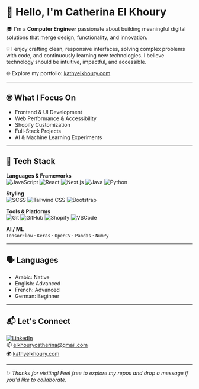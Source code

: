 # 👋 Hello, I'm Catherina El Khoury

🎓 I'm a **Computer Engineer** passionate about building meaningful digital solutions that merge design, functionality, and innovation.

💡 I enjoy crafting clean, responsive interfaces, solving complex problems with code, and continuously learning new technologies. I believe technology should be intuitive, impactful, and accessible.

🌐 Explore my portfolio: [kathyelkhoury.com](https://kathyelkhoury.com)

---

## 🤓 What I Focus On

- Frontend & UI Development  
- Web Performance & Accessibility  
- Shopify Customization  
- Full-Stack Projects  
- AI & Machine Learning Experiments

---

## 🚀 Tech Stack

**Languages & Frameworks**  
![JavaScript](https://img.shields.io/badge/JavaScript-F7DF1E?style=flat-square&logo=javascript&logoColor=black)
![React](https://img.shields.io/badge/React-20232A?style=flat-square&logo=react&logoColor=61DAFB)
![Next.js](https://img.shields.io/badge/Next.js-000000?style=flat-square&logo=nextdotjs&logoColor=white)
![Java](https://img.shields.io/badge/Java-ED8B00?style=flat-square&logo=java&logoColor=white)
![Python](https://img.shields.io/badge/Python-3776AB?style=flat-square&logo=python&logoColor=white)

**Styling**  
![SCSS](https://img.shields.io/badge/SCSS-CC6699?style=flat-square&logo=sass&logoColor=white)
![Tailwind CSS](https://img.shields.io/badge/Tailwind-06B6D4?style=flat-square&logo=tailwindcss&logoColor=white)
![Bootstrap](https://img.shields.io/badge/Bootstrap-563D7C?style=flat-square&logo=bootstrap&logoColor=white)

**Tools & Platforms**  
![Git](https://img.shields.io/badge/Git-F05032?style=flat-square&logo=git&logoColor=white)
![GitHub](https://img.shields.io/badge/GitHub-181717?style=flat-square&logo=github&logoColor=white)
![Shopify](https://img.shields.io/badge/Shopify-7AB55C?style=flat-square&logo=shopify&logoColor=white)
![VSCode](https://img.shields.io/badge/VS_Code-007ACC?style=flat-square&logo=visual-studio-code&logoColor=white)

**AI / ML**  
`TensorFlow` · `Keras` · `OpenCV` · `Pandas` · `NumPy`

---

## 🗣️ Languages

- Arabic: Native  
- English: Advanced  
- French: Advanced  
- German: Beginner

---

## 📬 Let's Connect

[![LinkedIn](https://img.shields.io/badge/LinkedIn-blue?style=flat-square&logo=linkedin&logoColor=white)](https://www.linkedin.com/in/your-linkedin)  
📫 elkhourycatherina@gmail.com  
🌍 [kathyelkhoury.com](https://kathyelkhoury.com)

---

✨ _Thanks for visiting! Feel free to explore my repos and drop a message if you'd like to collaborate._
